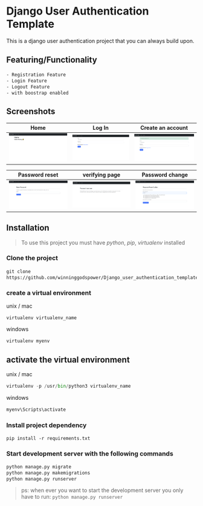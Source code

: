 # Django User Authentication Template

This is a django user authentication project that you can always build upon.

## Featuring/Functionality
    - Registration Feature
    - Login Feature
    - Logout Feature
    - with boostrap enabled

## Screenshots
| Home | Log In | Create an account |
| -------|--------------|-----------------|
| <img src="./screenshots/home.png" width="200"> | <img src="./screenshots/login.png" width="200"> | <img src="./screenshots/create_an_account.png" width="200"> |

| Password reset | verifying page | Password change |
| ---------------|------------------|-----------------|
| <img src="./screenshots/password_reset.png" width="200"> | <img src="./screenshots/verifying_page.png" width="200"> | <img src="./screenshots/change_password.png" width="200"> |


## Installation

> To use this project you must have *python*,  *pip*, *virtualenv* installed

### Clone the project

```git
git clone https://github.com/winninggodspower/Django_user_authentication_template.git
```

### create a virtual environment

unix / mac

```pyhton
virtualenv virtualenv_name
```

windows

```pyhton
virtualenv myenv
```

## activate the virtual environment
unix / mac

``` python
virtualenv -p /usr/bin/python3 virtualenv_name
```

windows

``` python
myenv\Scripts\activate
```



### Install project dependency

``` console
pip install -r requirements.txt
```

### Start development server with the following commands

```` console
python manage.py migrate
python manage.py makemigrations
python manage.py runserver
````

> ps: when ever you want to start the development server you only have to run: ```` python manage.py runserver ````




